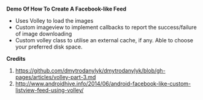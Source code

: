 **Demo Of How To Create A Facebook-like Feed**
- Uses Volley to load the images
- Custom imageview to implement callbacks to report the success/failure of image downloading 
- Custom volley class to utilise an external cache, if any. Able to choose your preferred disk space.

**Credits**
1. https://github.com/dmytrodanylyk/dmytrodanylyk/blob/gh-pages/articles/volley-part-3.md
2. http://www.androidhive.info/2014/06/android-facebook-like-custom-listview-feed-using-volley/



